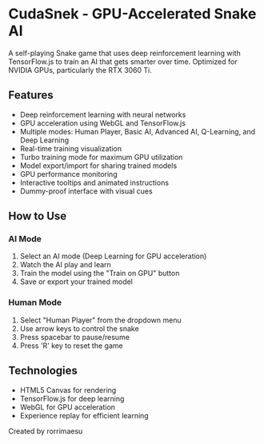 # CudaSnek - GPU-Accelerated Snake AI

A self-playing Snake game that uses deep reinforcement learning with TensorFlow.js to train an AI that gets smarter over time. Optimized for NVIDIA GPUs, particularly the RTX 3060 Ti.

## Features

- Deep reinforcement learning with neural networks
- GPU acceleration using WebGL and TensorFlow.js
- Multiple modes: Human Player, Basic AI, Advanced AI, Q-Learning, and Deep Learning
- Real-time training visualization
- Turbo training mode for maximum GPU utilization
- Model export/import for sharing trained models
- GPU performance monitoring
- Interactive tooltips and animated instructions
- Dummy-proof interface with visual cues

## How to Use

### AI Mode
1. Select an AI mode (Deep Learning for GPU acceleration)
2. Watch the AI play and learn
3. Train the model using the "Train on GPU" button
4. Save or export your trained model

### Human Mode
1. Select "Human Player" from the dropdown menu
2. Use arrow keys to control the snake
3. Press spacebar to pause/resume
4. Press 'R' key to reset the game

## Technologies

- HTML5 Canvas for rendering
- TensorFlow.js for deep learning
- WebGL for GPU acceleration
- Experience replay for efficient learning

Created by rorrimaesu
